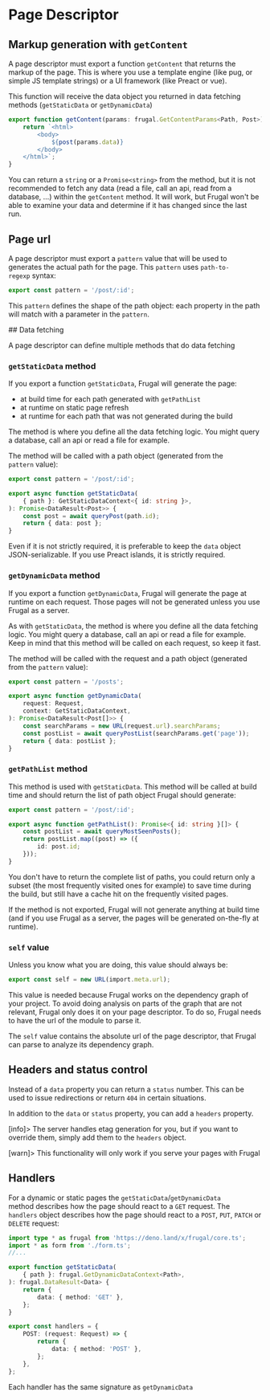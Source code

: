 # Page Descriptor

## Markup generation with `getContent`

A page descriptor must export a function `getContent` that returns the markup of the page. This is where you use a template engine (like pug, or simple JS template strings) or a UI framework (like Preact or vue).

This function will receive the data object you returned in data fetching methods (`getStaticData` or `getDynamicData`)

```ts
export function getContent(params: frugal.GetContentParams<Path, Post>) {
    return `<html>
        <body>
            ${post(params.data)}
        </body>
    </html>`;
}
```

You can return a `string` or a `Promise<string>` from the method, but it is not recommended to fetch any data (read a file, call an api, read from a database, ...) within the `getContent` method. It will work, but Frugal won't be able to examine your data and determine if it has changed since the last run.

## Page url

A page descriptor must export a `pattern` value that will be used to generates the actual path for the page. This `pattern` uses `path-to-regexp` syntax:

```ts
export const pattern = '/post/:id';
```

This `pattern` defines the shape of the path object: each property in the path will match with a parameter in the `pattern`.

## Data fetching

A page descriptor can define multiple methods that do data fetching

### `getStaticData` method

If you export a function `getStaticData`, Frugal will generate the page:

- at build time for each path generated with `getPathList`
- at runtime on static page refresh
- at runtime for each path that was not generated during the build

The method is where you define all the data fetching logic. You might query a database, call an api or read a file for example.

The method will be called with a path object (generated from the `pattern` value):

```ts
export const pattern = '/post/:id';

export async function getStaticData(
    { path }: GetStaticDataContext<{ id: string }>,
): Promise<DataResult<Post>> {
    const post = await queryPost(path.id);
    return { data: post };
}
```

Even if it is not strictly required, it is preferable to keep the `data` object JSON-serializable. If you use Preact islands, it is strictly required.

### `getDynamicData` method

If you export a function `getDynamicData`, Frugal will generate the page at runtime on each request. Those pages will not be generated unless you use Frugal as a server.

As with `getStaticData`, the method is where you define all the data fetching logic. You might query a database, call an api or read a file for example. Keep in mind that this method will be called on each request, so keep it fast.

The method will be called with the request and a path object (generated from the `pattern` value):

```ts
export const pattern = '/posts';

export async function getDynamicData(
    request: Request,
    context: GetStaticDataContext,
): Promise<DataResult<Post[]>> {
    const searchParams = new URL(request.url).searchParams;
    const postList = await queryPostList(searchParams.get('page'));
    return { data: postList };
}
```

### `getPathList` method

This method is used with `getStaticData`. This method will be called at build time and should return the list of path object Frugal should generate:

```ts
export const pattern = '/post/:id';

export async function getPathList(): Promise<{ id: string }[]> {
    const postList = await queryMostSeenPosts();
    return postList.map((post) => ({
        id: post.id;
    }));
}
```

You don't have to return the complete list of paths, you could return only a subset (the most frequently visited ones for example) to save time during the build, but still have a cache hit on the frequently visited pages.

If the method is not exported, Frugal will not generate anything at build time (and if you use Frugal as a server, the pages will be generated on-the-fly at runtime).

### `self` value

Unless you know what you are doing, this value should always be:

```ts
export const self = new URL(import.meta.url);
```

This value is needed because Frugal works on the dependency graph of your project. To avoid doing analysis on parts of the graph that are not relevant, Frugal only does it on your page descriptor. To do so, Frugal needs to have the url of the module to parse it.

The `self` value contains the absolute url of the page descriptor, that Frugal can parse to analyze its dependency graph.

## Headers and status control

Instead of a `data` property you can return a `status` number. This can be used to issue redirections or return `404` in certain situations.

In addition to the `data` or `status` property, you can add a `headers` property.

[info]> The server handles etag generation for you, but if you want to override them, simply add them to the `headers` object.

[warn]> This functionality will only work if you serve your pages with Frugal

## Handlers

For a dynamic or static pages the `getStaticData`/`getDynamicData` method describes how the page should react to a `GET` request. The `handlers` object describes how the page should react to a `POST`, `PUT`, `PATCH` or `DELETE` request:

```ts
import type * as frugal from 'https://deno.land/x/frugal/core.ts';
import * as form from './form.ts';
//...

export function getStaticData(
    { path }: frugal.GetDynamicDataContext<Path>,
): frugal.DataResult<Data> {
    return {
        data: { method: 'GET' },
    };
}

export const handlers = {
    POST: (request: Request) => {
        return {
            data: { method: 'POST' },
        };
    },
};
```

Each handler has the same signature as `getDynamicData`
